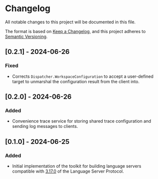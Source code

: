 # Changelog

All notable changes to this project will be documented in this file.

The format is based on [Keep a Changelog](https://keepachangelog.com/en/1.0.0/),
and this project adheres to [Semantic Versioning](https://semver.org/spec/v2.0.0.html).

## [0.2.1] - 2024-06-26

### Fixed

- Corrects `Dispatcher.WorkspaceConfiguration` to accept a user-defined target to unmarshal the configuration result from the client into.

## [0.2.0] - 2024-06-26

### Added

- Convenience trace service for storing shared trace configuration and sending log messages to clients.

## [0.1.0] - 2024-06-25

### Added

- Initial implementation of the toolkit for building language servers compatible with [3.17.0](https://microsoft.github.io/language-server-protocol/specifications/lsp/3.17/specification/) of the Language Server Protocol.
